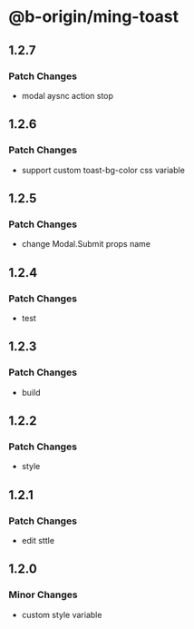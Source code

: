 # @b-origin/ming-toast

## 1.2.7

### Patch Changes

- modal aysnc action stop

## 1.2.6

### Patch Changes

- support custom toast-bg-color css variable

## 1.2.5

### Patch Changes

- change Modal.Submit props name

## 1.2.4

### Patch Changes

- test

## 1.2.3

### Patch Changes

- build

## 1.2.2

### Patch Changes

- style

## 1.2.1

### Patch Changes

- edit sttle

## 1.2.0

### Minor Changes

- custom style variable
